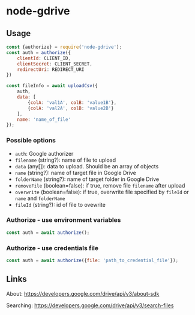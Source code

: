 # node-gdrive

## Usage ##
```javascript
const {authorize} = require('node-gdrive');
const auth = authorize({
    clientId: CLIENT_ID,
    clientSecret: CLIENT_SECRET,
    redirectUri: REDIRECT_URI
})

const fileInfo = await uploadCsv({                        
    auth,
    data: [
        {colA: 'val1A', colB: 'value1B'},
        {colA: 'val2A', colB: 'value2B'}
    ],
    name: 'name_of_file'
});

```

### Possible options ###
- `auth`: Google authorizer
- `filename` (string?): name of file to upload
- `data` (any[]): data to upload. Should be an array of objects
- `name` (string?): name of target file in Google Drive
- `folderName` (string?): name of target folder in Google Drive
- `removeFile` (boolean=false): if true, remove file `filename` after upload 
- `overwrite` (boolean=false): if true, overwrite file specified by `fileId` or `name` and `folderName`
- `fileId` (string?): id of file to ovewrite

### Authorize - use environment variables ###
```javascript
const auth = await authorize();  
```

### Authorize - use credentials file ###
```javascript
const auth = await authorize({file: 'path_to_credential_file'}); 
```



## Links ##
About: https://developers.google.com/drive/api/v3/about-sdk

Searching: https://developers.google.com/drive/api/v3/search-files

